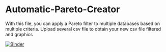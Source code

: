 # Automatic-Pareto-Creator
With this file, you can apply a Pareto filter to multiple databases based on multiple criteria. Upload several csv file to obtain your new csv file filtered and graphics

[![Binder](https://mybinder.org/badge_logo.svg)](https://mybinder.org/v2/gh/aitorochotorena/Automatic-Pareto-Creator/master?urlpath=voila%2Frender%2FUpload_Button_Example_tbd.ipynb)
